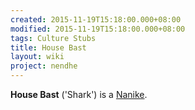 ```yaml
---
created: 2015-11-19T15:18:00.000+08:00
modified: 2015-11-19T15:18:00.000+08:00
tags: Culture Stubs
title: House Bast
layout: wiki
project: nendhe
---
```


**House Bast** ('Shark') is a [Nanike](/content/kyahida_wiki/wiki/Nanike).
